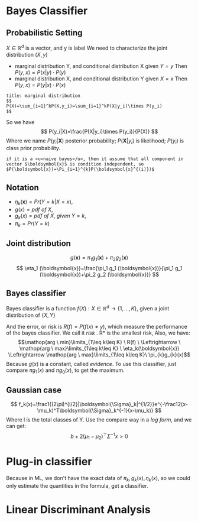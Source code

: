 # Bayes Classifier
## Probabilistic Setting
$X \in \mathbb{R}^{d}$ is a vector, and y is label
We need to characterize the joint distribution $(X,y)$
-  marginal distribution Y, and conditional distribution X given $Y=y$
		Then $P(y,x)=P(x|y)\cdot P(y)$
-  marginal distribution X, and conditional distribution Y given $X=x$
		Then $P(y,x)=P(y|x)\cdot P(x)$

```ad-tip
title: marginal distribution
$$
P(X)=\sum_{i=1}^kP(X,y_i)=\sum_{i=1}^kP(X|y_i)\times P(y_i)
$$
```
So we have
$$
P(y_i|X)=\frac{P(X|y_i)\times P(y_i)}{P(X)}
$$
Where we name $P(y_{i}|\boldsymbol{X})$ posterior probability; $P(\boldsymbol{X}|y_{i})$ is likelihood; $P(y_{i})$ is class prior probability.
```ad-note
if it is a <u>naive bayes</u>, then it assume that all component in vector $\boldsymbol{x}$ is condition independent, so $P(\boldsymbol{x})=\Pi_{i=1}^{k}P(\boldsymbol{x}^{(i)})$
```
## Notation
- $\eta_k(\boldsymbol{x})= Pr(Y=k|X=x)$,
- $g(x)=pdf \ of \ X$,
- $g_k(x)=pdf \ of \ X, \ given \ Y=k$,
- $\pi_k=Pr(Y=k)$

## Joint distribution
$$g(\boldsymbol{x})=\pi_1 g_1 (\boldsymbol{x})+\pi_2 g_2 (\boldsymbol{x}) 
$$
$$
\eta_1 (\boldsymbol{x})=\frac{\pi_1 g_1 (\boldsymbol{x})}{\pi_1 g_1 (\boldsymbol{x})+\pi_2 g_2 (\boldsymbol{x})} 
$$
## Bayes classifier 
Bayes classifier is a function $f(X): X\in\mathbb{R}^{d} \rightarrow \{1,\ldots, K\}$, given a joint distribution of $\{X, Y\}$

And the error, or risk is $R(f)=P(f(x)\neq y)$, which measure the performance of the bayes classifier. We call it _risk_ . R* is the smallest risk,
Also, we have:
$$\mathop{arg \ min}\limits_{1\leq k\leq K} \ R(f) \  \Leftrightarrow \ \mathop{arg \ max}\limits_{1\leq k\leq K} \ \eta_k(\boldsymbol{x}) \Leftrightarrow \mathop{arg \ max}\limits_{1\leq k\leq K}\ \pi_{k}g_{k}(x)$$
Because $g (x)$ is a constant, called *evidence*.
To use this classifier, just compare $\pi g_{1}(x)$ and $\pi g_{0}(x)$, to get the maximum.

## Gaussian case
$$
f_k(x)=\frac1{(2\pi)^{l/2}|\boldsymbol{\Sigma}_k|^{1/2}}e^{-\frac12(x-\mu_k)^T\boldsymbol{\Sigma}_k^{-1}(x-\mu_k)}
$$
Where l is the total classes of Y.
Use the compare way in a *log form*, and we can get:
$$
b+2(\mu_{1}-\mu_{2})^{\top}\Sigma^{-1}x >0
$$

# Plug-in classifier
Because in ML, we don't have the exact data of $\pi_k,g_k(x),\eta_k(x)$, so we could only estimate the quantities in the formula, get a classifier.


# Linear Discriminant Analysis
